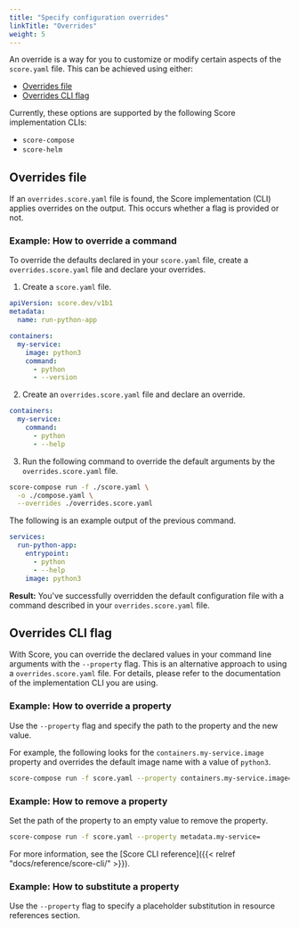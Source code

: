 ```yaml
---
title: "Specify configuration overrides"
linkTitle: "Overrides"
weight: 5
---
```


An override is a way for you to customize or modify certain aspects of the `score.yaml` file. This can be achieved using either:

- [Overrides file](#overrides-file)
- [Overrides CLI flag](#overrides-property)

Currently, these options are supported by the following Score implementation CLIs:

- `score-compose`
- `score-helm`

## Overrides file

If an `overrides.score.yaml` file is found, the Score implementation (CLI) applies overrides on the output. This occurs whether a flag is provided or not.

### Example: How to override a command

To override the defaults declared in your `score.yaml` file, create a `overrides.score.yaml` file and declare your overrides.

1. Create a `score.yaml` file.

```yaml
apiVersion: score.dev/v1b1
metadata:
  name: run-python-app

containers:
  my-service:
    image: python3
    command:
      - python
      - --version
```

2. Create an `overrides.score.yaml` file and declare an override.

```yaml
containers:
  my-service:
    command:
      - python
      - --help
```

3. Run the following command to override the default arguments by the `overrides.score.yaml` file.

```bash
score-compose run -f ./score.yaml \
  -o ./compose.yaml \
  --overrides ./overrides.score.yaml
```

The following is an example output of the previous command.

```yaml
services:
  run-python-app:
    entrypoint:
      - python
      - --help
    image: python3
```

**Result:** You've successfully overridden the default configuration file with a command described in your `overrides.score.yaml` file.

## Overrides CLI flag

With Score, you can override the declared values in your command line arguments with the `--property` flag. This is an alternative approach to using a `overrides.score.yaml` file. For details, please refer to the documentation of the implementation CLI you are using.

### Example: How to override a property

Use the `--property` flag and specify the path to the property and the new value.

For example, the following looks for the `containers.my-service.image` property and overrides the default image name with a value of `python3`.

```bash
score-compose run -f score.yaml --property containers.my-service.image=python3
```

### Example: How to remove a property

Set the path of the property to an empty value to remove the property.

```bash
score-compose run -f score.yaml --property metadata.my-service=
```

For more information, see the [Score CLI reference]({{< relref "docs/reference/score-cli/" >}}).

### Example: How to substitute a property

Use the `--property` flag to specify a placeholder substitution in resource references section.
